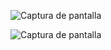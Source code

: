 ![Captura de pantalla](https://github.com/RaynierZorrilla/BookCRUD/assets/138792395/b33b96b5-55a7-412b-96ed-9356be653334)


![Captura de pantalla](https://github.com/RaynierZorrilla/BookCRUD/assets/138792395/8ed9cc09-f592-41c3-ae94-a8fca6c1ebab)
